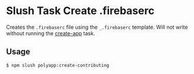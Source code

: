 

<!-- Start tasks/creators/create-firebaserc.js -->

# Slush Task Create .firebaserc

Creates the `.firebaserc` file using the `_.firebaserc` template. Will not write without running the [create-app](./create-app.md) task.

## Usage

```bash
$ npm slush polyapp:create-contributing
```

<!-- End tasks/creators/create-firebaserc.js -->

